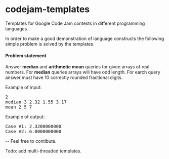 codejam-templates
=================

Templates for Google Code Jam contests in different programming languages.

In order to make a good demonstration of language constructs the following simple problem is solved by the templates.

#### Problem statement
Answer **median** and **arithmetic mean** queries for given arrays of real numbers. For **median** queries arrays will have odd length. For earch query answer must have 10 correctly rounded fractional digits.

Example of input:
<pre>
2
median 3 2.32 1.55 3.17
mean 2 5 7
</pre>

Example of output:
<pre>
Case #1: 2.3200000000
Case #2: 6.0000000000
</pre>

--
Feel free to contibute.

Todo: add multi-threaded templates.
